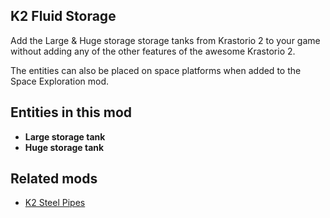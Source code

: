 ## K2 Fluid Storage

Add the Large & Huge storage storage tanks from Krastorio 2 to your game without adding any of the other features of the awesome Krastorio 2.

The entities can also be placed on space platforms when added to the Space Exploration mod.

## Entities in this mod

- **Large storage tank**
- **Huge storage tank**

## Related mods

- [K2 Steel Pipes](https://mods.factorio.com/mod/k2-steel-pipes)

